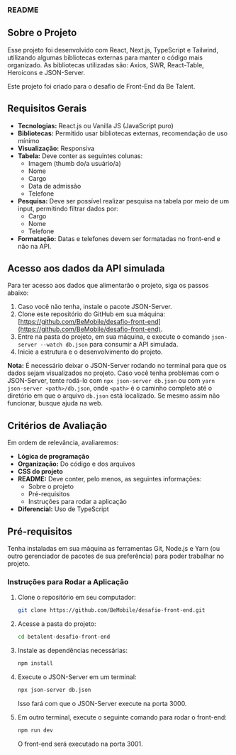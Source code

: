### README

## Sobre o Projeto

Esse projeto foi desenvolvido com React, Next.js, TypeScript e Tailwind, 
utilizando algumas bibliotecas externas para manter o código mais organizado. 
As bibliotecas utilizadas são: Axios, SWR, React-Table, Heroicons e JSON-Server. 

Este projeto foi criado para o desafio de Front-End da Be Talent.

## Requisitos Gerais
- **Tecnologias:** React.js ou Vanilla JS (JavaScript puro)
- **Bibliotecas:** Permitido usar bibliotecas externas, recomendação de uso mínimo
- **Visualização:** Responsiva
- **Tabela:** Deve conter as seguintes colunas:
  - Imagem (thumb do/a usuário/a)
  - Nome
  - Cargo
  - Data de admissão
  - Telefone
- **Pesquisa:** Deve ser possível realizar pesquisa na tabela por meio de um input, permitindo filtrar dados por:
  - Cargo
  - Nome
  - Telefone
- **Formatação:** Datas e telefones devem ser formatadas no front-end e não na API.

## Acesso aos dados da API simulada
Para ter acesso aos dados que alimentarão o projeto, siga os passos abaixo:
1. Caso você não tenha, instale o pacote JSON-Server.
2. Clone este repositório do GitHub em sua máquina: [https://github.com/BeMobile/desafio-front-end](https://github.com/BeMobile/desafio-front-end).
3. Entre na pasta do projeto, em sua máquina, e execute o comando `json-server --watch db.json` para consumir a API simulada.
4. Inicie a estrutura e o desenvolvimento do projeto.

**Nota:** É necessário deixar o JSON-Server rodando no terminal para que os dados sejam visualizados no projeto. Caso você tenha problemas com o JSON-Server, tente rodá-lo com `npx json-server db.json` ou com `yarn json-server <path>/db.json`, onde `<path>` é o caminho completo até o diretório em que o arquivo `db.json` está localizado. Se mesmo assim não funcionar, busque ajuda na web.

## Critérios de Avaliação
Em ordem de relevância, avaliaremos:

- **Lógica de programação**
- **Organização:** Do código e dos arquivos
- **CSS do projeto**
- **README:** Deve conter, pelo menos, as seguintes informações:
  - Sobre o projeto
  - Pré-requisitos
  - Instruções para rodar a aplicação
- **Diferencial:** Uso de TypeScript

## Pré-requisitos

Tenha instaladas em sua máquina as ferramentas Git, Node.js e Yarn (ou outro gerenciador de pacotes de sua preferência) para poder trabalhar no projeto.

### Instruções para Rodar a Aplicação

1. Clone o repositório em seu computador:

    ```bash
    git clone https://github.com/BeMobile/desafio-front-end.git
    ```

2. Acesse a pasta do projeto:

    ```bash
    cd betalent-desafio-front-end
    ```

3. Instale as dependências necessárias:

    ```bash
    npm install
    ```

4. Execute o JSON-Server em um terminal:

    ```bash
    npx json-server db.json
    ```

    Isso fará com que o JSON-Server execute na porta 3000.

5. Em outro terminal, execute o seguinte comando para rodar o front-end:

    ```bash
    npm run dev
    ```

    O front-end será executado na porta 3001.
